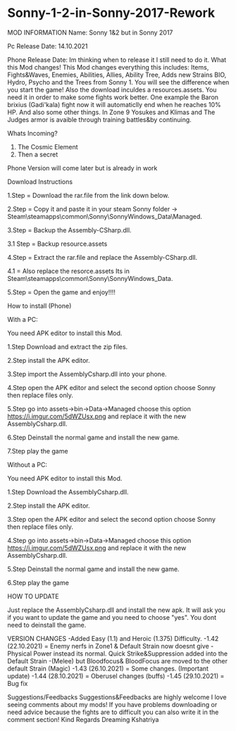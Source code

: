 # Sonny-1-2-in-Sonny-2017-Rework
MOD INFORMATION 
Name: Sonny 1&2 but in Sonny 2017

Pc Release Date: 14.10.2021

Phone Release Date: Im thinking when to release it I still need to do it.
What this Mod changes! 
This Mod changes everything this includes:
Items,
Fights&Waves,
Enemies,
Abilities,
Allies,
Ability Tree,
Adds new Strains
BIO, Hydro, Psycho and the Trees from Sonny 1.
You will see the difference when you start the game!
Also the download inculdes a resources.assets. You need it in order to make some fights work better. One example the Baron brixius (Gadi'kala) fight now it will automaticlly end when he reaches 10% HP. And also some other things.
In Zone 9 Yosukes and Klimas and The Judges armor is avaible through training battles&by continuing.

Whats Incoming? 
1. The Cosmic Element
2. Then a secret

Phone Version will come later but is already in work

Download Instructions

1.Step = Download the rar.file from the link down below.

2.Step = Copy it and paste it in your steam Sonny folder -> Steam\steamapps\common\Sonny\SonnyWindows_Data\Managed.

3.Step = Backup the Assembly-CSharp.dll.

3.1 Step = Backup resource.assets

4.Step = Extract the rar.file and replace the Assembly-CSharp.dll.

4.1 = Also replace the resorce.assets
Its in Steam\steamapps\common\Sonny\SonnyWindows_Data.

5.Step = Open the game and enjoy!!!!

How to install (Phone)

With a PC:

You need APK editor to install this Mod.

1.Step Download and extract the zip files.

2.Step install the APK editor.

3.Step import the AssemblyCsharp.dll into your phone.

4.Step open the APK editor and select the second option choose Sonny then replace files only.

5.Step go into assets->bin->Data->Managed choose this option https://i.imgur.com/5dWZUsx.png and replace it with the new AssemblyCsharp.dll.

6.Step Deinstall the normal game and install the new game.

7.Step play the game

Without a PC:

You need APK editor to install this Mod.

1.Step Download the AssemblyCsharp.dll.

2.Step install the APK editor.

3.Step open the APK editor and select the second option choose Sonny then replace files only.

4.Step go into assets->bin->Data->Managed choose this option https://i.imgur.com/5dWZUsx.png and replace it with the new AssemblyCsharp.dll.

5.Step Deinstall the normal game and install the new game.

6.Step play the game

HOW TO UPDATE

Just replace the AssemblyCsharp.dll and install the new apk. It will ask you if you want to update the game and you need to choose "yes". You dont need to deinstall the game.

VERSION CHANGES 
-Added Easy (1.1) and Heroic (1.375) Difficulty.
-1.42 (22.10.2021) = Enemy nerfs in Zone1 & Default Strain now doesnt give -Physical Power instead its normal. Quick Strike&Suppression added into the Default Strain -(Melee) but Bloodfocus& BloodFocus are moved to the other default Strain (Magic)
-1.43 (26.10.2021) = Some changes. (Important update)
-1.44 (28.10.2021) = Oberusel changes (buffs)
-1.45 (29.10.2021) = Bug fix

Suggestions/Feedbacks 
Suggestions&Feedbacks are highly welcome I love seeing comments about my mods!
If you have problems downloading or need advice because the fights are to difficult you can also write it in the comment section!
Kind Regards
Dreaming Kshatriya
